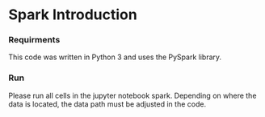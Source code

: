 # Spark Introduction


### Requirments


This code was written in Python 3 and uses the PySpark library. 


### Run


Please run all cells in the jupyter notebook spark. Depending on where the data is located, the data path must be adjusted in the code.
